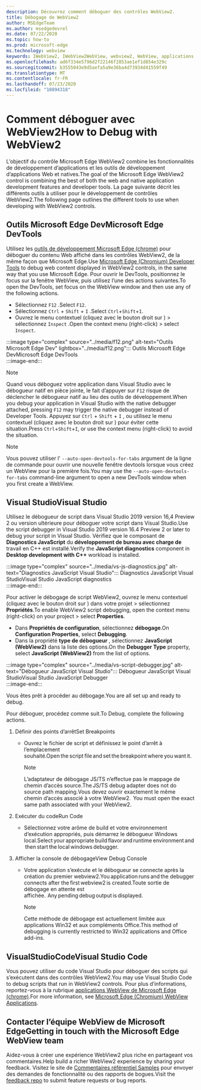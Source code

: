 ```yaml
---
description: Découvrez comment déboguer des contrôles WebView2.
title: Débogage de WebView2
author: MSEdgeTeam
ms.author: msedgedevrel
ms.date: 07/22/2020
ms.topic: how-to
ms.prod: microsoft-edge
ms.technology: webview
keywords: IWebView2, IWebView2WebView, webview2, WebView, applications Win32, Win32, Edge, ICoreWebView2, ICoreWebView2Host, contrôle de navigateur, html Edge
ms.openlocfilehash: ad6f334e5796d2f22146f2853ae1ef1d854e329c
ms.sourcegitcommit: b3555043e9d5aefa5a9e36ba4d73934d41559f49
ms.translationtype: MT
ms.contentlocale: fr-FR
ms.lasthandoff: 07/23/2020
ms.locfileid: "10894318"
---
```

# <span data-ttu-id="adb22-104">Comment déboguer avec WebView2</span><span class="sxs-lookup"><span data-stu-id="adb22-104">How to Debug with WebView2</span></span>  

<span data-ttu-id="adb22-105">L’objectif du contrôle Microsoft Edge WebView2 combine les fonctionnalités de développement d’applications et les outils de développement d’applications Web et natives.</span><span class="sxs-lookup"><span data-stu-id="adb22-105">The goal of the Microsoft Edge WebView2 control is combining the best of both the web and native application development features and developer tools.</span></span>  <span data-ttu-id="adb22-106">La page suivante décrit les différents outils à utiliser pour le développement de contrôles WebView2.</span><span class="sxs-lookup"><span data-stu-id="adb22-106">The following page outlines the different tools to use when developing with WebView2 controls.</span></span>  

## <span data-ttu-id="adb22-107">Outils Microsoft Edge Dev</span><span class="sxs-lookup"><span data-stu-id="adb22-107">Microsoft Edge DevTools</span></span>  

<span data-ttu-id="adb22-108">Utilisez les [outils de développement Microsoft Edge (chrome)][DevtoolsGuideChromiumMain] pour déboguer du contenu Web affiché dans les contrôles WebView2, de la même façon que Microsoft Edge.</span><span class="sxs-lookup"><span data-stu-id="adb22-108">Use [Microsoft Edge (Chromium) Developer Tools][DevtoolsGuideChromiumMain] to debug web content displayed in WebView2 controls, in the same way that you use Microsoft Edge.</span></span>  <span data-ttu-id="adb22-109">Pour ouvrir le DevTools, positionnez le focus sur la fenêtre WebView, puis utilisez l’une des actions suivantes.</span><span class="sxs-lookup"><span data-stu-id="adb22-109">To open the DevTools, set focus on the WebView window and then use any of the following actions.</span></span>  
*   <span data-ttu-id="adb22-110">Sélectionnez `F12` .</span><span class="sxs-lookup"><span data-stu-id="adb22-110">Select `F12`.</span></span>  
*   <span data-ttu-id="adb22-111">Sélectionnez `Ctrl` + `Shift` + `I` .</span><span class="sxs-lookup"><span data-stu-id="adb22-111">Select `Ctrl`+`Shift`+`I`.</span></span>  
*   <span data-ttu-id="adb22-112">Ouvrez le menu contextuel (cliquez avec le bouton droit sur \) > sélectionnez `Inspect` .</span><span class="sxs-lookup"><span data-stu-id="adb22-112">Open the context menu \(right-click\) > select `Inspect`.</span></span>  

:::image type="complex" source="../media/f12.png" alt-text="Outils Microsoft Edge Dev" lightbox="../media/f12.png":::
   <span data-ttu-id="adb22-114">Outils Microsoft Edge Dev</span><span class="sxs-lookup"><span data-stu-id="adb22-114">Microsoft Edge DevTools</span></span>  
:::image-end:::  

> [!NOTE]
> <span data-ttu-id="adb22-115">Quand vous déboguez votre application dans Visual Studio avec le débogueur natif en pièce jointe, le fait d’appuyer sur `F12` risque de déclencher le débogueur natif au lieu des outils de développement.</span><span class="sxs-lookup"><span data-stu-id="adb22-115">When you debug your application in Visual Studio with the native debugger attached, pressing `F12` may trigger the native debugger instead of Developer Tools.</span></span>  <span data-ttu-id="adb22-116">Appuyez sur `Ctrl` + `Shift` + `I` , ou utilisez le menu contextuel (cliquez avec le bouton droit sur \) pour éviter cette situation.</span><span class="sxs-lookup"><span data-stu-id="adb22-116">Press `Ctrl`+`Shift`+`I`, or use the context menu \(right-click\) to avoid the situation.</span></span>  

> [!NOTE]
> <span data-ttu-id="adb22-117">Vous pouvez utiliser l' `--auto-open-devtools-for-tabs` argument de la ligne de commande pour ouvrir une nouvelle fenêtre devtools lorsque vous créez un WebView pour la première fois.</span><span class="sxs-lookup"><span data-stu-id="adb22-117">You may use the `--auto-open-devtools-for-tabs` command-line argument to open a new DevTools window when you first create a WebView.</span></span>  <!--See `CreateCoreWebView2Controller` documentation for how to provide additional command-line arguments to the browser process.  See `LoaderOverride` registry key to examine different builds of WebView2 without modifying your application in the `CreateCoreWebView2Controller` documentation.  -->  

## <span data-ttu-id="adb22-118">Visual Studio</span><span class="sxs-lookup"><span data-stu-id="adb22-118">Visual Studio</span></span>  

<span data-ttu-id="adb22-119">Utilisez le débogueur de script dans Visual Studio 2019 version 16,4 Preview 2 ou version ultérieure pour déboguer votre script dans Visual Studio.</span><span class="sxs-lookup"><span data-stu-id="adb22-119">Use the script debugger in Visual Studio 2019 version 16.4 Preview 2 or later to debug your script in Visual Studio.</span></span>  <span data-ttu-id="adb22-120">Vérifiez que le composant de **Diagnostics JavaScript** du **développement de bureau avec charge de** travail en C++ est installé.</span><span class="sxs-lookup"><span data-stu-id="adb22-120">Verify the **JavaScript diagnostics** component in **Desktop development with C++** workload is installed.</span></span>  

:::image type="complex" source="../media/vs-js-diagnostics.jpg" alt-text="Diagnostics JavaScript Visual Studio":::
   <span data-ttu-id="adb22-122">Diagnostics JavaScript Visual Studio</span><span class="sxs-lookup"><span data-stu-id="adb22-122">Visual Studio JavaScript diagnostics</span></span>  
:::image-end:::  

<!--todo: Please update the image to use a red rectangle to outline the portion of the screen to highlight  -->  

<span data-ttu-id="adb22-123">Pour activer le débogage de script WebView2, ouvrez le menu contextuel (cliquez avec le bouton droit sur \) dans votre projet > sélectionnez **Propriétés**.</span><span class="sxs-lookup"><span data-stu-id="adb22-123">To enable WebView2 script debugging, open the context menu \(right-click\) on your project > select **Properties**.</span></span>  

*   <span data-ttu-id="adb22-124">Dans **Propriétés de configuration**, sélectionnez **débogage**.</span><span class="sxs-lookup"><span data-stu-id="adb22-124">On **Configuration Properties**, select **Debugging**.</span></span>  
*   <span data-ttu-id="adb22-125">Dans la propriété **type de débogueur** , sélectionnez **JavaScript (WebView2)** dans la liste des options.</span><span class="sxs-lookup"><span data-stu-id="adb22-125">On the **Debugger Type** property, select **JavaScript (WebView2)** from the list of options.</span></span> 

:::image type="complex" source="../media/vs-script-debugger.jpg" alt-text="Débogueur JavaScript Visual Studio":::
   <span data-ttu-id="adb22-127">Débogueur JavaScript Visual Studio</span><span class="sxs-lookup"><span data-stu-id="adb22-127">Visual Studio JavaScript Debugger</span></span>  
:::image-end:::  

<!--todo: Please update the image to use a red rectangle to outline the portion of the screen to highlight  -->  

<span data-ttu-id="adb22-128">Vous êtes prêt à procéder au débogage.</span><span class="sxs-lookup"><span data-stu-id="adb22-128">You are all set up and ready to debug.</span></span>  

<span data-ttu-id="adb22-129">Pour déboguer, procédez comme suit.</span><span class="sxs-lookup"><span data-stu-id="adb22-129">To Debug, complete the following actions.</span></span>  

1.  <span data-ttu-id="adb22-130">Définir des points d’arrêt</span><span class="sxs-lookup"><span data-stu-id="adb22-130">Set Breakpoints</span></span>  
    *   <span data-ttu-id="adb22-131">Ouvrez le fichier de script et définissez le point d’arrêt à l’emplacement souhaité.</span><span class="sxs-lookup"><span data-stu-id="adb22-131">Open the script file and set the breakpoint where you want it.</span></span>  
        
        > [!NOTE]
        > <span data-ttu-id="adb22-132">L’adaptateur de débogage JS/TS n’effectue pas le mappage de chemin d’accès source.</span><span class="sxs-lookup"><span data-stu-id="adb22-132">The JS/TS debug adapter does not do source path mapping.</span></span><span data-ttu-id="adb22-133">Vous devez ouvrir exactement le même chemin d’accès associé à votre WebView2.</span><span class="sxs-lookup"><span data-stu-id="adb22-133">  You must open the exact same path associated with your WebView2.</span></span>  
        
1.  <span data-ttu-id="adb22-134">Exécuter du code</span><span class="sxs-lookup"><span data-stu-id="adb22-134">Run Code</span></span>  
    *   <span data-ttu-id="adb22-135">Sélectionnez votre arôme de build et votre environnement d’exécution appropriés, puis démarrez le débogueur Windows local.</span><span class="sxs-lookup"><span data-stu-id="adb22-135">Select your appropriate build flavor and runtime environment and then start the local windows debugger.</span></span>  
1.  <span data-ttu-id="adb22-136">Afficher la console de débogage</span><span class="sxs-lookup"><span data-stu-id="adb22-136">View Debug Console</span></span>  
    *   <span data-ttu-id="adb22-137">Votre application s’exécute et le débogueur se connecte après la création du premier webview2.</span><span class="sxs-lookup"><span data-stu-id="adb22-137">You application runs and the debugger connects after the first webview2 is created.</span></span><span data-ttu-id="adb22-138">Toute sortie de débogage en attente est affichée.</span><span class="sxs-lookup"><span data-stu-id="adb22-138">  Any pending debug output is displayed.</span></span>  
        
        > [!NOTE]
        > <span data-ttu-id="adb22-139">Cette méthode de débogage est actuellement limitée aux applications Win32 et aux compléments Office.</span><span class="sxs-lookup"><span data-stu-id="adb22-139">This method of debugging is currently restricted to Win32 applications and Office add-ins.</span></span>  
        
## <span data-ttu-id="adb22-140">VisualStudioCode</span><span class="sxs-lookup"><span data-stu-id="adb22-140">Visual Studio Code</span></span>  

<span data-ttu-id="adb22-141">Vous pouvez utiliser du code Visual Studio pour déboguer des scripts qui s’exécutent dans des contrôles WebView2.</span><span class="sxs-lookup"><span data-stu-id="adb22-141">You may use Visual Studio Code to debug scripts that run in WebView2 controls.</span></span>  <span data-ttu-id="adb22-142">Pour plus d’informations, reportez-vous à la rubrique [applications WebView de Microsoft Edge (chrome)][GithubMicrosoftVscodeEdgeDebug2ReadmeChromiumWebviewApplications].</span><span class="sxs-lookup"><span data-stu-id="adb22-142">For more information, see [Microsoft Edge (Chromium) WebView Applications][GithubMicrosoftVscodeEdgeDebug2ReadmeChromiumWebviewApplications].</span></span>  

<!--todo:  add See also heading  -->  

## <span data-ttu-id="adb22-143">Contacter l’équipe WebView de Microsoft Edge</span><span class="sxs-lookup"><span data-stu-id="adb22-143">Getting in touch with the Microsoft Edge WebView team</span></span>  

<span data-ttu-id="adb22-144">Aidez-vous à créer une expérience WebView2 plus riche en partageant vos commentaires.</span><span class="sxs-lookup"><span data-stu-id="adb22-144">Help build a richer WebView2 experience by sharing your feedback.</span></span>  <span data-ttu-id="adb22-145">Visitez le site de [Commentaires référentiel Samples][GithubMicrosoftedgeWebviewfeedbackMain] pour envoyer des demandes de fonctionnalité ou des rapports de bogues.</span><span class="sxs-lookup"><span data-stu-id="adb22-145">Visit the [feedback repo][GithubMicrosoftedgeWebviewfeedbackMain] to submit feature requests or bug reports.</span></span>  

<!--## Debugging  

Open DevTools with the normal shortcuts: `F12` or `Ctrl+Shift+I`. You can use the `--auto-open-devtools-for-tabs` command argument switch to have the DevTools window open immediately when first creating a WebView. See CreateCoreWebView2Controller documentation for how to provide additional command line arguments to the browser process. Check out the LoaderOverride registry key for trying out different builds of WebView2 without modifying your application in the CreateCoreWebView2Controller documentation.  -->  

<!-- links -->  

[DevtoolsGuideChromiumMain]: ../../devtools-guide-chromium.md "Outils de développement Microsoft Edge (chrome)"  

[GithubMicrosoftedgeWebviewfeedbackMain]: https://github.com/MicrosoftEdge/WebViewFeedback "Commentaires sur le WebView-MicrosoftEdge/WebViewFeedback | GitHub"  

[GithubMicrosoftVscodeEdgeDebug2ReadmeChromiumWebviewApplications]: https://github.com/microsoft/vscode-edge-debug2/blob/master/README.md#microsoft-edge-chromium-webview-applications "Applications WebView Microsoft Edge (chrome) et débogueur de code et de code-débogueur pour Microsoft Edge-Microsoft/vscode-Edge-debug2 | GitHub"  
